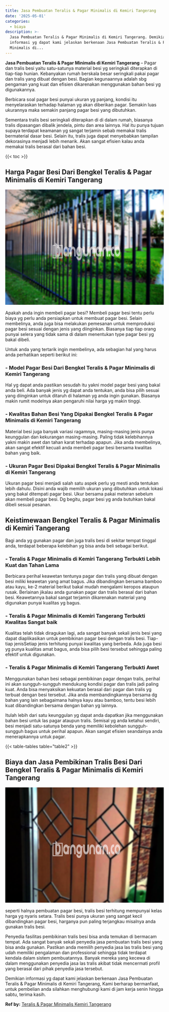 ```yaml
---
title: Jasa Pembuatan Teralis & Pagar Minimalis di Kemiri Tangerang
date: '2025-05-01'
categories:
  - biaya
description: >-
  Jasa Pembuatan Teralis & Pagar Minimalis di Kemiri Tangerang. Demikian
  informasi yg dapat kami jelaskan berkenaan Jasa Pembuatan Teralis & Pagar
  Minimalis di...
---
```


**Jasa Pembuatan Teralis & Pagar Minimalis di Kemiri Tangerang** – Pagar dan tralis besi yaitu satu-satunya material besi yg seringkali diterapkan di tiap-tiap hunian. Kebanyakan rumah berskala besar seringkali pakai pagar dan tralis yang dibuat dengan besi. Bagian kegunaannya adalah sbg pengaman yang kuat dan efisien dikarenakan menggunakan bahan besi yg digunakannya.

Berbicara soal pagar besi punyai ukuran yg panjang, kondisi itu menyelaraskan terhadap halaman yg akan diberikan pagar. Semakin luas ukurannya maka semakin panjang pagar besi yang dibutuhkan.

Sementara tralis besi seringkali diterapkan di di dalam rumah, biasanya tralis dipasangan dibalik jendela, pintu dan area lainnya. Hal itu punya tujuan supaya terdapat keamanan yg sangat terjamin sebab memakai tralis bermaterial dasar besi. Selain itu, tralis juga dapat menyebabkan tampilan dekorasinya menjadi lebih menarik. Akan sangat efisien kalau anda memakai tralis berasal dari bahan besi.

{{< toc >}}

## Harga Pagar Besi Dari Bengkel Teralis & Pagar Minimalis di Kemiri Tangerang

![Jasa Pembuatan Teralis & Pagar Minimalis di Kemiri Tangerang](/images/pagar-minimalis-murah-48.png)

Apakah anda ingin membeli pagar besi? Membeli pagar besi tentu perlu biaya yg perlu anda persiapkan untuk membuat pagar besi. Selain membelinya, anda juga bisa melakukan pemesanan untuk memproduksi pagar besi sesuai dengan jenis yang diinginkan. Biasanya tiap tiap orang punyai selera yang tidak sama di dalam menentukan type pagar besi yg bakal dibeli.

Untuk anda yang tertarik ingin membelinya, ada sebagian hal yang harus anda perhatikan seperti berikut ini:
### \- Model Pagar Besi Dari Bengkel Teralis & Pagar Minimalis di Kemiri Tangerang

Hal yg dapat anda pastikan sesudah itu yakni model pagar besi yang bakal anda beli. Ada banyak jenis yg dapat anda tentukan, anda bisa pilih sesuai yang diinginkan untuk ditaruh di halaman yg anda ingin gunakan. Biasanya makin rumit modelnya akan pengaruhi nilai harga yg makin tinggi.

### \- Kwalitas Bahan Besi Yang Dipakai Bengkel Teralis & Pagar Minimalis di Kemiri Tangerang

Material besi juga banyak variasi ragamnya, masing-masing jenis punya keunggulan dan kekurangan masing-masing. Paling tidak kelebihannya yakni makin awet dan tahan karat terhadap apapun. Jika anda membelinya, akan sangat efektif kecuali anda membeli pagar besi bersama kwalitas bahan yang baik.

### \- Ukuran Pagar Besi Dipakai Bengkel Teralis & Pagar Minimalis di Kemiri Tangerang

Ukuran pagar besi menjadi salah satu aspek perlu yg mesti anda tentukan lebih dahulu. Disini anda wajib memilih ukuran yang dibutuhkan untuk lokasi yang bakal ditempati pagar besi. Ukur bersama pakai meteran sebelum akan membeli pagar besi. Dg begitu, pagar besi yg anda butuhkan bakal dibeli sesuai pesanan.

## Keistimewaan Bengkel Teralis & Pagar Minimalis di Kemiri Tangerang

Bagi anda yg gunakan pagar dan juga tralis besi di sekitar tempat tinggal anda, terdapat beberapa kelebihan yg bisa anda beli sebagai berikut.

### \- Teralis & Pagar Minimalis di Kemiri Tangerang Terbukti Lebih Kuat dan Tahan Lama

Berbicara perihal keawetan tentunya pagar dan tralis yang dibuat dengan besi miliki keawetan yang amat bagus. Jika dibandingkan bersama bamboo atau kayu, ke-2 material berikut bakal mudah mengalami keropos ataupun rusak. Berlainan jikalau anda gunakan pagar dan tralis berasal dari bahan besi. Keawetannya bakal sangat terjamin dikarenakan material yang digunakan punyai kualitas yg bagus.

### \- Teralis & Pagar Minimalis di Kemiri Tangerang Terbukti Kwalitas Sangat baik

Kualitas telah tidak diragukan lagi, ada sangat banyak sekali jenis besi yang dapat diaplikasikan untuk pembikinan pagar besi dengan tralis besi. Tiap-tiap jenisSetiap jenis terhitung punyai kwalitas yang berbeda. Ada juga besi yg punya kualitas amat bagus, anda bisa pilih besi tersebut sehingga paling efektif untuk digunakan.

### \- Teralis & Pagar Minimalis di Kemiri Tangerang Terbukti Awet

Menggunakan bahan besi sebagai pembikinan pagar dengan tralis, perihal ini akan sungguh-sungguh mendukung kondisi pagar dan tralis jadi paling kuat. Anda bisa menyaksikan kekuatan berasal dari pagar dan tralis yg terbuat dengan besi tersebut. Jika anda membandingkannya bersama dg bahan yang lain sebagaimana halnya kayu atau bamboo, tentu besi lebih kuat dibandingkan bersama dengan bahan yg lainnya.

Itulah lebih dari satu keunggulan yg dapat anda dapatkan jika menggunakan bahan besi untuk las pagar ataupun tralis. Semisal yg anda ketahui sendiri, besi menjadi satu-satunya benda yang memiliki kebolehan sungguh-sungguh bagus untuk perihal apapun. Akan sangat efisien seandainya anda menerapkannya untuk pagar.

{{< table-tables table="table2" >}}

## Biaya dan Jasa Pembikinan Tralis Besi Dari Bengkel Teralis & Pagar Minimalis di Kemiri Tangerang

![Jasa Pembuatan Teralis & Pagar Minimalis di Kemiri Tangerang](/images/teralis-minimalis-murah-42.png)

seperti halnya pembuatan pagar besi, tralis besi terhitung mempunyai kelas harga yg nyaris setara. Tralis besi punya ukuran yang sangat kecil dibandingkan pagar besi, harganya pun paling terjangkau misalnya anda gunakan tralis besi.

Penyedia fasilitas pembikinan tralis besi bisa anda temukan di bermacam tempat. Ada sangat banyak sekali penyedia jasa pembuatan tralis besi yang bisa anda gunakan. Pastikan anda memilih penyedia jasa las tralis besi yang udah memiliki pengalaman dan professional sehingga tidak terdapat kendala dalam sistem pembuatannya. Banyak mereka yang kecewa di dalam menggunakan penyedia jasa las tralis akibat tidak mencermati profil yang berasal dari pihak penyedia jasa tersebut.

Demikian informasi yg dapat kami jelaskan berkenaan Jasa Pembuatan Teralis & Pagar Minimalis di Kemiri Tangerang, Kami berharap bermanfaat, untuk pembelian anda silahkan menghubungi kami di jam kerja senin hingga sabtu, terima kasih.

**Ref by:** [Teralis & Pagar Minimalis Kemiri Tangerang](https://id.wikipedia.org/wiki/Teralis)
